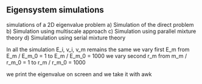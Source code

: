 ## Eigensystem simulations


simulations of a 2D eigenvalue problem
 a) Simulation of the direct problem
 b) Simulation using multiscale approach
 c) Simulation using parallel mixture theory
 d) Simulation using serial mixture theory

In all the simulation E_i, v_i, v_m remains the same 
 we vary first  E_m from E_m / E_m_0 = 1 to E_m / E_m_0 = 1000
 we vary second r_m from m_m / r_m_0 = 1 to r_m / r_m_0 = 1000

 we print the eigenvalue on screen and we take it with awk
